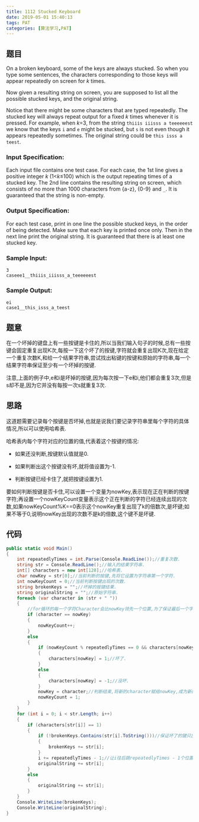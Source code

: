 ```yaml
---
title: 1112 Stucked Keyboard
date: 2019-05-01 15:40:13
tags: PAT
categories: [算法学习,PAT]
---
```


## 题目

On a broken keyboard, some of the keys are always stucked. So when you type some sentences, the characters corresponding to those keys will appear repeatedly on screen for *k* times.

Now given a resulting string on screen, you are supposed to list all the possible stucked keys, and the original string.

Notice that there might be some characters that are typed repeatedly. The stucked key will always repeat output for a fixed *k* times whenever it is pressed. For example, when *k*=3, from the string `thiiis iiisss a teeeeeest` we know that the keys `i` and `e` might be stucked, but `s` is not even though it appears repeatedly sometimes. The original string could be `this isss a teest`.

### Input Specification:

Each input file contains one test case. For each case, the 1st line gives a positive integer *k* (1<*k*≤100) which is the output repeating times of a stucked key. The 2nd line contains the resulting string on screen, which consists of no more than 1000 characters from {a-z}, {0-9} and `_`. It is guaranteed that the string is non-empty.

### Output Specification:

For each test case, print in one line the possible stucked keys, in the order of being detected. Make sure that each key is printed once only. Then in the next line print the original string. It is guaranteed that there is at least one stucked key.

### Sample Input:

```in
3
caseee1__thiiis_iiisss_a_teeeeeest
```

### Sample Output:

```out
ei
case1__this_isss_a_teest
```

<!-- more -->

## 题意

在一个坏掉的键盘上有一些按键是卡住的,所以当我们输入句子的时候,总有一些按键会固定重复出现K次,每按一下这个坏了的按键,字符就会重复出现K次,现在给定一个重复次数K,和给一个结果字符串,尝试找出粘键的按键和原始的字符串,每一个结果字符串保证至少有一个坏掉的按键.

注意,上面的例子中,e和i是坏掉的按键,因为每次按一下e和i,他们都会重复3次,但是s却不是,因为它并没有每按一次s就重复3次.

## 思路

这道题需要记录每个按键是否坏掉,也就是说我们要记录字符串里每个字符的具体情况,所以可以使用哈希表.

哈希表内每个字符对应的位置的值,代表着这个按键的情况:

- 如果还没判断,按键默认值就是0.

- 如果判断出这个按键没有坏,就将值设置为-1.
- 判断按键已经卡住了,就把按键设置为1.

要如何判断按键是否卡住,可以设置一个变量为nowKey,表示现在正在判断的按键字符;再设置一个nowKeyCount变量表示这个正在判断的字符已经连续出现的次数,如果nowKeyCount%K==0表示这个nowKey重复出现了k的倍数次,是坏键;如果不等于0,说明nowKey出现的次数不是k的倍数,这个键不是坏键.

## 代码

```c#
public static void Main()
{
    int repeatedlyTimes = int.Parse(Console.ReadLine());//重复次数.
    string str = Console.ReadLine();//输入的结果字符串.
    int[] characters = new int[128];//哈希表.
    char nowKey = str[0];//当前判断的按键,先将它设置为字符串第一个字符.
    int nowKeyCount = 0;//当前判断按键出现的次数.
    string brokenKeys = "";//坏掉的按键结果.
    string originalString = "";//原始字符串.
    foreach (var character in (str + " "))
    {
        //for循环的每一个字符Character会比nowKey领先一个位置,为了保证最后一个字符的结果能得到比较,要在str字符串后面再加一个位置.
        if (character == nowKey)
        {
            nowKeyCount++;
        }
        else
        {
            if (nowKeyCount % repeatedlyTimes == 0 && characters[nowKey] != -1)//characters[nowKey] != -1是为了保证已经被判断没坏的字符不能被重新设置为坏了.
            {
                characters[nowKey] = 1;//坏了.
            }
            else
            {
                characters[nowKey] = -1;//没坏.
            }
            nowKey = character;//判断结束,将新的character赋给nowKey,成为新的判断对象.
            nowKeyCount = 1;
        }
    }
    for (int i = 0; i < str.Length; i++)
    {
        if (characters[str[i]] == 1)
        {
            if (!brokenKeys.Contains(str[i].ToString()))//保证坏了的键只出现一次.
            {
                brokenKeys += str[i];
            }
            i += repeatedlyTimes - 1;//让i往后跳repeatedlyTimes - 1个位置,例如重复次数为3,那就让i往后跳2个位置,这样就可以保证按键只输出一次.
            originalString += str[i];
        }
        else
        {
            originalString += str[i];
        }
    }
    Console.WriteLine(brokenKeys);
    Console.WriteLine(originalString);
}
```


